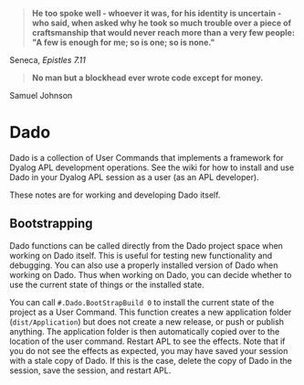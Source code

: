
>**He too spoke well - whoever it was, for his identity is uncertain - who said, when asked why he took so much trouble 
over a piece of craftsmanship that would never reach more than a very few people: "A few is enough for me; so is one; so is none."**

Seneca, *Epistles 7.11*

>**No man but a blockhead ever wrote code except for money.**

Samuel Johnson

# Dado
Dado is a collection of User Commands that implements a framework for Dyalog APL development operations.  See the wiki for how to install and use Dado in your Dyalog APL session as a user (as an APL developer).

These notes are for working and developing Dado itself.

## Bootstrapping
Dado functions can be called directly from the Dado project space when working on Dado itself.
This is useful for testing new functionality and debugging. You can also use a properly installed version of Dado when working on Dado. Thus when working on Dado, you can decide whether to use the current state of things or the installed state.

You can call `#.Dado.BootStrapBuild 0` to install the current state of the project as a User Command.
This function creates a new application folder (`dist/Application`) but does not create a new release, or push or publish anything. 
The application folder is then automatically copied over to the location of the user command. Restart APL to see the effects. Note
that if you do not see the effects as expected, you may have saved your session with a stale copy of Dado. If this is the case,
delete the copy of Dado in the session, save the session, and restart APL.
